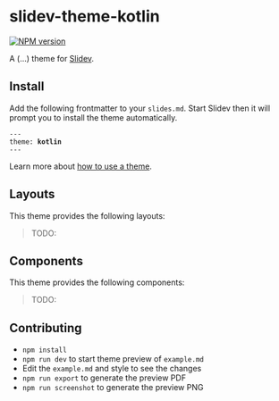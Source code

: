 # slidev-theme-kotlin

[![NPM version](https://img.shields.io/npm/v/slidev-theme-kotlin?color=3AB9D4&label=)](https://www.npmjs.com/package/slidev-theme-kotlin)

A (...) theme for [Slidev](https://github.com/slidevjs/slidev).

<!--
  Learn more about how to write a theme:
  https://sli.dev/guide/write-theme.html
--->

<!--
  run `npm run dev` to check out the slides for more details of how to start writing a theme
-->

<!--
  Put some screenshots here to demonstrate your theme

  Live demo: [...]
-->

## Install

Add the following frontmatter to your `slides.md`. Start Slidev then it will prompt you to install the theme automatically.

<pre><code>---
theme: <b>kotlin</b>
---</code></pre>

Learn more about [how to use a theme](https://sli.dev/guide/theme-addon#use-theme).

## Layouts

This theme provides the following layouts:

> TODO:

## Components

This theme provides the following components:

> TODO:

## Contributing

- `npm install`
- `npm run dev` to start theme preview of `example.md`
- Edit the `example.md` and style to see the changes
- `npm run export` to generate the preview PDF
- `npm run screenshot` to generate the preview PNG
